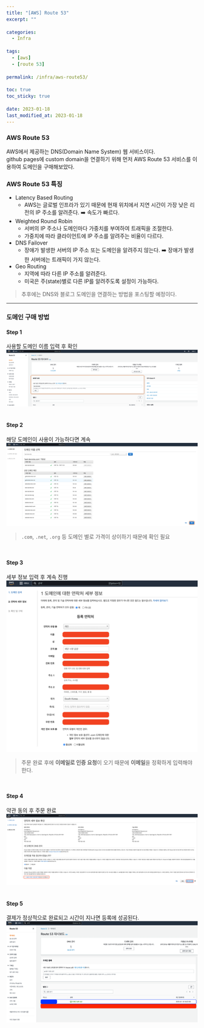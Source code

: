 ```yaml
---
title: "[AWS] Route 53"
excerpt: ""

categories:
  - Infra

tags:
  - [aws]
  - [route 53]

permalink: /infra/aws-route53/

toc: true
toc_sticky: true

date: 2023-01-18
last_modified_at: 2023-01-18
---
```


### AWS Route 53
AWS에서 제공하는 DNS(Domain Name System) 웹 서비스이다.<br>
github pages에 custom domain을 연결하기 위해 먼저 AWS Route 53 서비스를 이용하여 도메인을 구매해보았다.

### AWS Route 53 특징
* Latency Based Routing
  * AWS는 글로벌 인프라가 있기 때문에 현재 위치에서 지연 시간이 가장 낮은 리전의 IP 주소를 알려준다. ➡️ 속도가 빠르다.
* Weighted Round Robin
  * 서버의 IP 주소나 도메인마다 가중치를 부여하여 트래픽을 조절한다.
  * 가중치에 따라 클라이언트에 IP 주소를 알려주는 비율이 다르다.
* DNS Failover
  * 장애가 발생한 서버의 IP 주소 또는 도메인을 알려주지 않는다. ➡️ 장애가 발생한 서버에는 트래픽이 가지 않는다.
* Geo Routing
  * 지역에 따라 다른 IP 주소를 알려준다.
  * 미국은 주(state)별로 다른 IP를 알려주도록 설정이 가능하다.

> 추후에는 DNS와 블로그 도메인을 연결하는 방법을 포스팅할 예정이다.

* * *

### 도메인 구매 방법
#### Step 1
사용할 도메인 이름 입력 후 확인
![과정1](/assets/images/posts/route53/1.png "과정1")
<br>
<br>

#### Step 2
해당 도메인이 사용이 가능하다면 계속
![과정2](/assets/images/posts/route53/2.png "과정2")
> `.com`, `.net`, `.org` 등 도메인 별로 가격이 상이하기 때문에 확인 필요

<br>

#### Step 3
세부 정보 입력 후 계속 진행
![과정3](/assets/images/posts/route53/3.png "과정3")
> 주문 완료 후에 **이메일로 인증 요청**이 오기 때문에 **이메일**을 정확하게 입력해야 한다.

<br>

#### Step 4
약관 동의 후 주문 완료
![과정4](/assets/images/posts/route53/4.png "과정4")
<br>
<br>

#### Step 5
결제가 정상적으로 완료되고 시간이 지나면 등록에 성공된다.
![과정5](/assets/images/posts/route53/5.png "과정5")